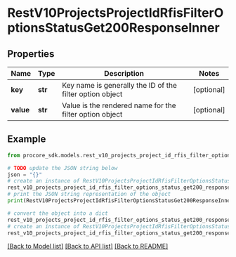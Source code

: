 # RestV10ProjectsProjectIdRfisFilterOptionsStatusGet200ResponseInner


## Properties

Name | Type | Description | Notes
------------ | ------------- | ------------- | -------------
**key** | **str** | Key name is generally the ID of the filter option object | [optional] 
**value** | **str** | Value is the rendered name for the filter option object | [optional] 

## Example

```python
from procore_sdk.models.rest_v10_projects_project_id_rfis_filter_options_status_get200_response_inner import RestV10ProjectsProjectIdRfisFilterOptionsStatusGet200ResponseInner

# TODO update the JSON string below
json = "{}"
# create an instance of RestV10ProjectsProjectIdRfisFilterOptionsStatusGet200ResponseInner from a JSON string
rest_v10_projects_project_id_rfis_filter_options_status_get200_response_inner_instance = RestV10ProjectsProjectIdRfisFilterOptionsStatusGet200ResponseInner.from_json(json)
# print the JSON string representation of the object
print(RestV10ProjectsProjectIdRfisFilterOptionsStatusGet200ResponseInner.to_json())

# convert the object into a dict
rest_v10_projects_project_id_rfis_filter_options_status_get200_response_inner_dict = rest_v10_projects_project_id_rfis_filter_options_status_get200_response_inner_instance.to_dict()
# create an instance of RestV10ProjectsProjectIdRfisFilterOptionsStatusGet200ResponseInner from a dict
rest_v10_projects_project_id_rfis_filter_options_status_get200_response_inner_from_dict = RestV10ProjectsProjectIdRfisFilterOptionsStatusGet200ResponseInner.from_dict(rest_v10_projects_project_id_rfis_filter_options_status_get200_response_inner_dict)
```
[[Back to Model list]](../README.md#documentation-for-models) [[Back to API list]](../README.md#documentation-for-api-endpoints) [[Back to README]](../README.md)


